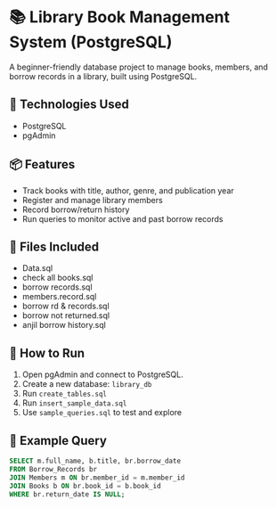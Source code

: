 # 📚 Library Book Management System (PostgreSQL)

A beginner-friendly database project to manage books, members, and borrow records in a library, built using PostgreSQL.

## 🧰 Technologies Used

- PostgreSQL
- pgAdmin

## 📦 Features

- Track books with title, author, genre, and publication year
- Register and manage library members
- Record borrow/return history
- Run queries to monitor active and past borrow records

## 📁 Files Included

- Data.sql
- check all books.sql
- borrow records.sql
- members.record.sql
- borrow rd & records.sql
- borrow not returned.sql
- anjil borrow history.sql

## 🚀 How to Run

1. Open pgAdmin and connect to PostgreSQL.
2. Create a new database: `library_db`
3. Run `create_tables.sql`
4. Run `insert_sample_data.sql`
5. Use `sample_queries.sql` to test and explore

## 📸 Example Query

```sql
SELECT m.full_name, b.title, br.borrow_date
FROM Borrow_Records br
JOIN Members m ON br.member_id = m.member_id
JOIN Books b ON br.book_id = b.book_id
WHERE br.return_date IS NULL;
